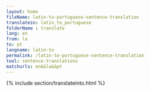 ```yaml
---
layout: home
fileName: latin-to-portuguese-sentence-translation
translatein: latin_to_portuguese
folderName : translate
lang: en
from: la
to: pt
langname: latin-to
permalink: /latin-to-portuguese-sentence-translation
tool: sentence-translations
matchurls: en&&la&&pt
---
```

{% include section/translateinto.html %}
